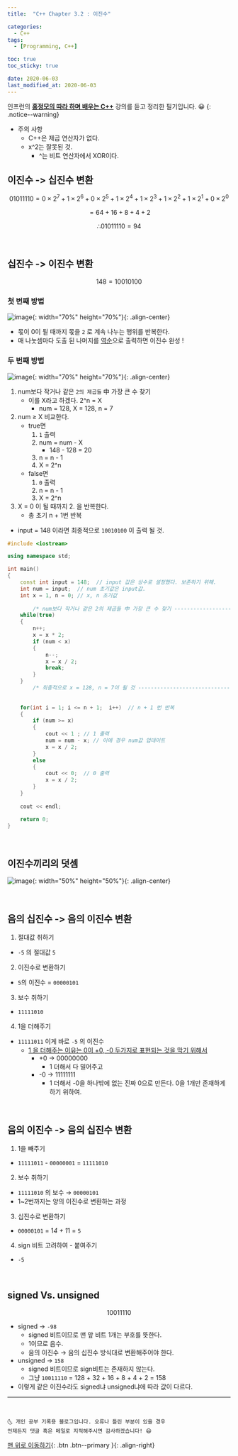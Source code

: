 ```yaml
---
title:  "C++ Chapter 3.2 : 이진수" 

categories:
  - C++
tags:
  - [Programming, C++]

toc: true
toc_sticky: true

date: 2020-06-03
last_modified_at: 2020-06-03
---
```


인프런의 **<u>홍정모의 따라 하며 배우는 C++</u>** 강의를 듣고 정리한 필기입니다. 😀
{: .notice--warning}

- 주의 사항
    - C++은 제곱 연산자가 없다.
    - x^2는 잘못된 것.
        - ^는 비트 연산자에서 XOR이다.

## 이진수 -> 십진수 변환

$$01011110= 0 ×2^7 + 1 ×2^6 + 0 ×2^5 + 1 ×2^4 +  1 ×2^3 + 1 ×2^2 + 1 ×2^1 + 0 ×2^0 $$

$$=64 + 16 + 8 + 4 +2$$

$$ ∴ 01011110 = 94$$

<br>

## 십진수 -> 이진수 변환
$$148 = 10010100$$

### 첫 번째 방법

![image](https://user-images.githubusercontent.com/42318591/83949520-3b642600-a85f-11ea-814c-1f0ac8ead3d2.png){: width="70%" height="70%"}{: .align-center}

- 몫이 0이 될 때까지 몫을 `2` 로 계속 나누는 행위를 반복한다.
- 매 나눗셈마다 도출 된 나머지를 <u>역순</u>으로 출력하면 이진수 완성 !


### 두 번째 방법

![image](https://user-images.githubusercontent.com/42318591/83949878-4029d980-a861-11ea-9797-5d84dae38caf.png){: width="70%" height="70%"}{: .align-center}

1. num보다 작거나 같은 `2의 제곱들` 中 가장 큰 수 찾기
    - 이를 X라고 하겠다. 2^n = X
        - num = 128,  X = 128,  n = 7
2. num ≥ X 비교한다. 
    - true면
        1. `1` 출력
        2. num = num - X
            - 148 - 128 = 20
        3. n = n - 1
        4. X = 2^n
    - false면
        1. `0` 출력
        2. n = n - 1
        3. X = 2^n
3. X = 0 이 될 때까지 2. 을 반복한다.  
    - 총 초기 n + 1번 반복
- input = 148 이라면 최종적으로 `10010100` 이 출력 될 것.

```cpp
#include <iostream>

using namespace std;

int main()
{
    const int input = 148;  // input 값은 상수로 설정했다. 보존하기 위해.
    int num = input;  // num 초기값은 input값.
    int x = 1, n = 0; // x, n 초기값
    
		/* num보다 작거나 같은 2의 제곱들 中 가장 큰 수 찾기 ------------------------*/
    while(true)
    {
        n++;
        x = x * 2;
        if (num < x)
        {
            n--;
            x = x / 2;
            break;
        }
    }
		/* 최종적으로 x = 128, n = 7이 될 것 ---------------------------------------*/
    
		
    for(int i = 1; i <= n + 1;  i++)  // n + 1 번 반복
    {
        if (num >= x)
        {
            cout << 1 ; // 1 출력 
            num = num - x; // 이에 경우 num값 업데이트 
            x = x / 2;
        }
        else
        {
            cout << 0;  // 0 출력
            x = x / 2;
        }
    }
    
    cout << endl;

    return 0;
}
```

<br>

## 이진수끼리의 덧셈

![image](https://user-images.githubusercontent.com/42318591/83949904-972fae80-a861-11ea-9639-5db7dab9ade1.png){: width="50%" height="50%"}{: .align-center}

<br>

## 음의 십진수 -> 음의 이진수 변환
1. 절대값 취하기
- `-5` 의 절대값 `5`
2. 이진수로 변환하기
- `5`의 이진수 = `00000101`
3. 보수 취하기
- `11111010`
4. 1을 더해주기
- `11111011` 이게 바로 `-5` 의 이진수
  - <u>1 을 더해주는 이유는 0이 +0, -0 두가지로 표현되는 것을 막기 위해서</u>
    - +0 → 00000000
      - 1 더해서 다 밀어주고
    - -0 → 11111111
      - 1 더해서 -0을 하나밖에 없는 진짜 0으로 만든다. 0을 1개만 존재하게 하기 위하여.

<br>

## 음의 이진수 -> 음의 십진수 변환

1. 1을 빼주기
- `11111011` - `00000001` = `11111010`
2. 보수 취하기
- `11111010` 의 보수 → `00000101`
- 1~2번까지는 양의 이진수로 변환하는 과정
3. 십진수로 변환하기
- `00000101` = 1*4 + 1*1 = `5`
4. sign 비트 고려하여 - 붙여주기
- `-5`

<br>

## signed Vs. unsigned

$$10011110$$

- signed →  `-98`
    - signed 비트이므로 맨 앞 비트 1개는 부호를 뜻한다.
    - 1이므로 음수.
    - 음의 이진수 → 음의 십진수 방식대로 변환해주어야 한다.
- unsigned → `158`
    - signed 비트이므로 sign비트는 존재하지 않는다.
    - 그냥 `10011110` = 128 + 32 + 16 + 8 + 4 + 2  = 158
- 이렇게 같은 이진수라도 signed냐 unsigned냐에 따라 값이 다르다.

***
<br>

    🌜 개인 공부 기록용 블로그입니다. 오류나 틀린 부분이 있을 경우 
    언제든지 댓글 혹은 메일로 지적해주시면 감사하겠습니다! 😄

[맨 위로 이동하기](#){: .btn .btn--primary }{: .align-right}